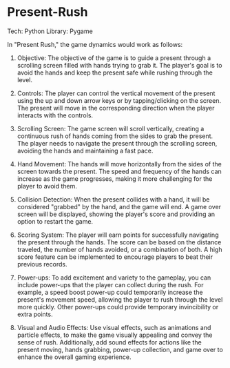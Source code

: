 ﻿# Present-Rush
 Tech: Python 
 Library: Pygame

In "Present Rush," the game dynamics would work as follows:

1. Objective: The objective of the game is to guide a present through a scrolling screen filled with hands trying to grab it. The player's goal is to avoid the hands and keep the present safe while rushing through the level.

2. Controls: The player can control the vertical movement of the present using the up and down arrow keys or by tapping/clicking on the screen. The present will move in the corresponding direction when the player interacts with the controls.

3. Scrolling Screen: The game screen will scroll vertically, creating a continuous rush of hands coming from the sides to grab the present. The player needs to navigate the present through the scrolling screen, avoiding the hands and maintaining a fast pace.

4. Hand Movement: The hands will move horizontally from the sides of the screen towards the present. The speed and frequency of the hands can increase as the game progresses, making it more challenging for the player to avoid them.

5. Collision Detection: When the present collides with a hand, it will be considered "grabbed" by the hand, and the game will end. A game over screen will be displayed, showing the player's score and providing an option to restart the game.

6. Scoring System: The player will earn points for successfully navigating the present through the hands. The score can be based on the distance traveled, the number of hands avoided, or a combination of both. A high score feature can be implemented to encourage players to beat their previous records.

7. Power-ups: To add excitement and variety to the gameplay, you can include power-ups that the player can collect during the rush. For example, a speed boost power-up could temporarily increase the present's movement speed, allowing the player to rush through the level more quickly. Other power-ups could provide temporary invincibility or extra points.

8. Visual and Audio Effects: Use visual effects, such as animations and particle effects, to make the game visually appealing and convey the sense of rush. Additionally, add sound effects for actions like the present moving, hands grabbing, power-up collection, and game over to enhance the overall gaming experience.
